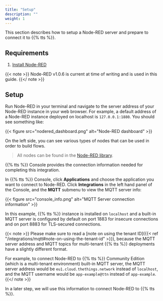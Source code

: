 ```yaml
---
title: "Setup"
description: ""
weight: 1
---
```


This section describes how to setup a Node-RED server and prepare to connect it to {{% tts %}}. 

## Requirements

1. [Install Node-RED](https://nodered.org/docs/getting-started/local)

{{< note >}} Node-RED v1.0.6 is current at time of writing and is used in this guide. {{</ note >}}

## Setup

Run Node-RED in your terminal and navigate to the server address of your Node-RED instance in your web browser. For example, a default address of a Node-RED instance deployed on localhost is `127.0.0.1:1880`. You should see something like:

{{< figure src="nodered_dashboard.png" alt="Node-RED dashboard" >}}

On the left side, you can see various types of nodes that can be used in order to build flows. 

> All nodes can be found in the [Node-RED library](https://flows.nodered.org/).

{{% tts %}} Console provides the connection information needed for completing this integration. 

In {{% tts %}} Console, click **Applications** and choose the application you want to connect to Node-RED. Click **Integrations** in the left hand panel of the Console, and the **MQTT** submenu to view the MQTT server info:

{{< figure src="console_info.png" alt="MQTT Server connection information" >}}

In this example, {{% tts %}} instance is installed on `localhost` and a built-in MQTT server is configured by default on port 1883 for insecure connections and on port 8883 for TLS-secured connections.

{{< note >}} Please make sure to read a [note on using the tenant ID]({{< ref "/integrations/mqtt#note-on-using-the-tenant-id" >}}), because the MQTT server address and MQTT topics for multi-tenant {{% tts %}} deployments have a slightly different format.

For example, to connect Node-RED to {{% tts %}} Community Edition (which is a multi-tenant environment) built-in MQTT server, the MQTT server address would be `eu1.cloud.thethings.network` instead of `localhost`, and the MQTT username would be `app-example@ttn` instead of `app-example`. {{</ note >}}

In a later step, we will use this information to connect Node-RED to {{% tts %}}.
